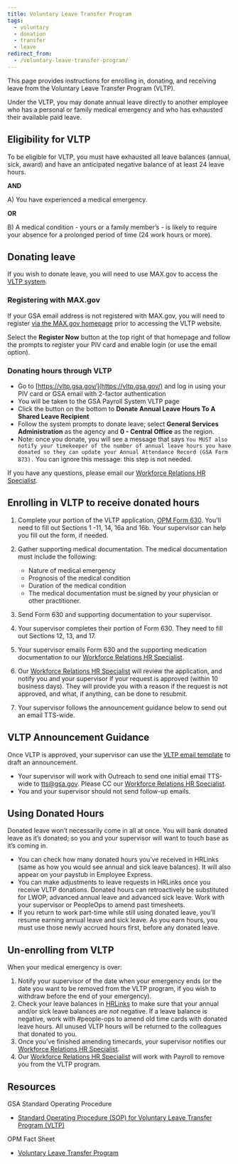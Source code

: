 ```yaml
---
title: Voluntary Leave Transfer Program
tags:
  - voluntary
  - donation
  - transfer
  - leave
redirect_from:
  - /voluntary-leave-transfer-program/
---
```


This page provides instructions for enrolling in, donating, and receiving leave
from the Voluntary Leave Transfer Program (VLTP).

Under the VLTP, you may donate annual leave directly to another employee who has
a personal or family medical emergency and who has exhausted their available
paid leave.

## Eligibility for VLTP

To be eligible for VLTP, you must have exhausted all leave balances (annual,
sick, award) and have an anticipated negative balance of at least 24 leave
hours.

**AND**

A) You have experienced a medical emergency.

**OR**

B) A medical condition - yours or a family member’s - is likely to require your
absence for a prolonged period of time (24 work hours or more).

## Donating leave

If you wish to donate leave, you will need to use MAX.gov to access the
[VLTP system](https://vltp.gsa.gov/).

### Registering with MAX.gov

If your GSA email address is not registered with MAX.gov, you will need to
register [via the MAX.gov homepage](https://portal.max.gov/portal/home) prior to
accessing the VLTP website.

Select the **Register Now** button at the top right of that homepage and follow
the prompts to register your PIV card and enable login (or use the email
option).

### Donating hours through VLTP

- Go to [https://vltp.gsa.gov/](https://vltp.gsa.gov/) and log in using your PIV
  card or GSA email with 2-factor authentication
- You will be taken to the GSA Payroll System VLTP page
- Click the button on the bottom to **Donate Annual Leave Hours To A Shared
  Leave Recipient**
- Follow the system prompts to donate leave; select **General Services
  Administration** as the agency and **0 - Central Office** as the region.
- Note: once you donate, you will see a message that says
  `You MUST also notify your timekeeper of the number of annual leave hours you have donated so they can update your Annual Attendance Record (GSA Form 873).`
  You can ignore this message: this step is not needed.

If you have any questions, please email our
[Workforce Relations HR Specialist](https://docs.google.com/document/d/15glvq9UakKUN8XTRTa6gRkhBHm2whhQyAGmf8ibTtBs/edit).

## Enrolling in VLTP to receive donated hours

1. Complete your portion of the VLTP application,
   [OPM Form 630](https://www.opm.gov/forms/pdf_fill/opm630.pdf). You'll need to
   fill out Sections 1 -11, 14, 16a and 16b. Your supervisor can help you fill
   out the form, if needed.
2. Gather supporting medical documentation. The medical documentation must
   include the following:

   - Nature of medical emergency
   - Prognosis of the medical condition
   - Duration of the medical condition
   - The medical documentation must be signed by your physician or other
     practitioner.

3. Send Form 630 and supporting documentation to your supervisor.
4. Your supervisor completes their portion of Form 630. They need to fill out
   Sections 12, 13, and 17.
5. Your supervisor emails Form 630 and the supporting medication documentation
   to our
   [Workforce Relations HR Specialist](https://docs.google.com/document/d/15glvq9UakKUN8XTRTa6gRkhBHm2whhQyAGmf8ibTtBs/edit).
6. Our
   [Workforce Relations HR Specialist](https://docs.google.com/document/d/15glvq9UakKUN8XTRTa6gRkhBHm2whhQyAGmf8ibTtBs/edit)
   will review the application, and notify you and your supervisor if your
   request is approved (within 10 business days). They will provide you with a
   reason if the request is not approved, and what, if anything, can be done to
   resubmit.
7. Your supervisor follows the announcement guidance below to send out an email
   TTS-wide.

## VLTP Announcement Guidance

Once VLTP is approved, your supervisor can use the
[VLTP email template](https://docs.google.com/document/d/1eKSbEvUUibZ0LDGqwS_3UO9iBMdYc5VfLN8aNttEQVs/edit)
to draft an announcement.

- Your supervisor will work with Outreach to send one initial email TTS-wide to
  tts@gsa.gov. Please CC our
  [Workforce Relations HR Specialist](https://docs.google.com/document/d/15glvq9UakKUN8XTRTa6gRkhBHm2whhQyAGmf8ibTtBs/edit).
- You and your supervisor should not send follow-up emails.

## Using Donated Hours

Donated leave won’t necessarily come in all at once. You will bank donated leave
as it’s donated; so you and your supervisor will want to touch base as it’s
coming in.

- You can check how many donated hours you’ve received in HRLinks (same as how
  you would see annual and sick leave balances). It will also appear on your
  paystub in Employee Express.
- You can make adjustments to leave requests in HRLinks once you receive VLTP
  donations. Donated hours can retroactively be substituted for LWOP, advanced
  annual leave and advanced sick leave. Work with your supervisor or PeopleOps
  to amend past timesheets.
- If you return to work part-time while still using donated leave, you’ll resume
  earning annual leave and sick leave. As you earn hours, you must use those
  newly accrued hours first, before any donated leave.

## Un-enrolling from VLTP

When your medical emergency is over:

1. Notify your supervisor of the date when your emergency ends (or the date you
   want to be removed from the VLTP program, if you wish to withdraw before the
   end of your emergency).
1. Check your leave balances in [HRLinks](https://hrlinks.gsa.gov/) to make sure
   that your annual and/or sick leave balances are _not_ negative. If a leave
   balance is negative, work with #people-ops to amend old time cards with
   donated leave hours. All unused VLTP hours will be returned to the colleagues
   that donated to you.
1. Once you’ve finished amending timecards, your supervisor notifies our
   [Workforce Relations HR Specialist](https://docs.google.com/document/d/15glvq9UakKUN8XTRTa6gRkhBHm2whhQyAGmf8ibTtBs/edit).
1. Our
   [Workforce Relations HR Specialist](https://docs.google.com/document/d/15glvq9UakKUN8XTRTa6gRkhBHm2whhQyAGmf8ibTtBs/edit)
   will work with Payroll to remove you from the VLTP program.

## Resources

GSA Standard Operating Procedure

- [Standard Operating Procedure (SOP) for Voluntary Leave Transfer Program (VLTP)](https://insite.gsa.gov/cdnstatic/insite/SOP_VLTP.pdf)

OPM Fact Sheet

- [Voluntary Leave Transfer Program](https://www.opm.gov/policy-data-oversight/pay-leave/leave-administration/fact-sheets/voluntary-leave-transfer-program/)

